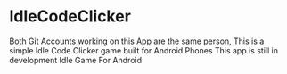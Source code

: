 # IdleCodeClicker

Both Git Accounts working on this App are the same person,
This is a simple Idle Code Clicker game built for Android Phones
This app is still in development
Idle Game For Android
